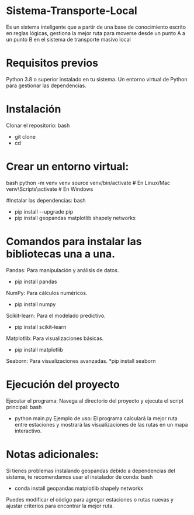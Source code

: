 # Sistema-Transporte-Local
Es un sistema inteligente que a partir de una base de conocimiento escrito en reglas lógicas, gestiona la mejor ruta para moverse desde un punto A a un punto B en el sistema de transporte masivo local

# Requisitos previos
Python 3.8 o superior instalado en tu sistema.
Un entorno virtual de Python para gestionar las dependencias.


# Instalación
Clonar el repositorio:
bash
* git clone <URL-del-repositorio>
* cd <nombre-del-repositorio>


# Crear un entorno virtual:
bash
python -m venv venv
source venv/bin/activate   # En Linux/Mac
venv\Scripts\activate      # En Windows

#Instalar las dependencias:
bash
* pip install --upgrade pip
* pip install geopandas matplotlib shapely networkx

# Comandos para instalar las bibliotecas una a una. 

Pandas: Para manipulación y análisis de datos.
* pip install pandas

NumPy: Para cálculos numéricos.
* pip install numpy

Scikit-learn: Para el modelado predictivo.
* pip install scikit-learn

Matplotlib: Para visualizaciones básicas.
* pip install matplotlib

Seaborn: Para visualizaciones avanzadas.
*pip install seaborn

# Ejecución del proyecto
Ejecutar el programa: Navega al directorio del proyecto y ejecuta el script principal:
bash
* python main.py
Ejemplo de uso: El programa calculará la mejor ruta entre estaciones y mostrará las visualizaciones de las rutas en un mapa interactivo.

# Notas adicionales:
Si tienes problemas instalando geopandas debido a dependencias del sistema, te recomendamos usar el instalador de conda:
bash
* conda install geopandas matplotlib shapely networkx

Puedes modificar el código para agregar estaciones o rutas nuevas y ajustar criterios para encontrar la mejor ruta.
